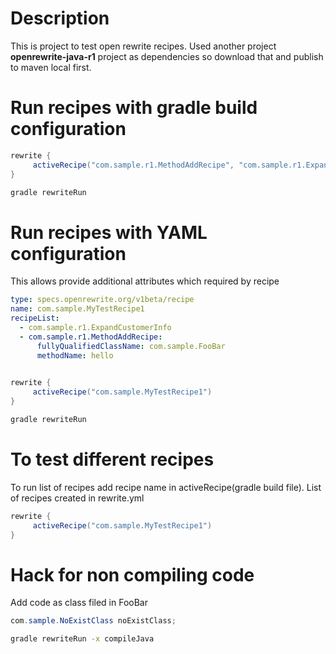 
# Description
This is project to test open rewrite recipes.
Used another project __openrewrite-java-r1__ project as dependencies so download that and publish to maven local first.

# Run recipes with gradle build configuration
```gradle
rewrite {
     activeRecipe("com.sample.r1.MethodAddRecipe", "com.sample.r1.ExpandCustomerInfo")
}
```
```bash
gradle rewriteRun
```

# Run recipes with YAML configuration
This allows provide additional attributes which required by recipe
```yml
type: specs.openrewrite.org/v1beta/recipe
name: com.sample.MyTestRecipe1
recipeList:
  - com.sample.r1.ExpandCustomerInfo
  - com.sample.r1.MethodAddRecipe:
      fullyQualifiedClassName: com.sample.FooBar
      methodName: hello
  

```
```gradle
rewrite {
     activeRecipe("com.sample.MyTestRecipe1")
}
```
```bash
gradle rewriteRun
```

# To test different recipes
To run list of recipes add recipe name in activeRecipe(gradle build file).
List of recipes created in rewrite.yml
```gradle
rewrite {
     activeRecipe("com.sample.MyTestRecipe1")
}
```

# Hack for non compiling code

Add code as class filed in FooBar
```java
com.sample.NoExistClass noExistClass;
```

```bash
gradle rewriteRun -x compileJava
```